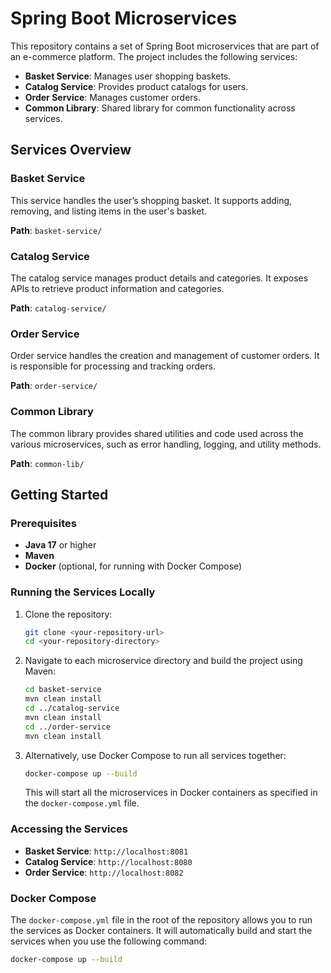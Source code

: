 # Spring Boot Microservices

This repository contains a set of Spring Boot microservices that are part of an e-commerce platform. The project includes the following services:

- **Basket Service**: Manages user shopping baskets.
- **Catalog Service**: Provides product catalogs for users.
- **Order Service**: Manages customer orders.
- **Common Library**: Shared library for common functionality across services.

## Services Overview

### Basket Service
This service handles the user’s shopping basket. It supports adding, removing, and listing items in the user's basket.

**Path**: `basket-service/`

### Catalog Service
The catalog service manages product details and categories. It exposes APIs to retrieve product information and categories.

**Path**: `catalog-service/`

### Order Service
Order service handles the creation and management of customer orders. It is responsible for processing and tracking orders.

**Path**: `order-service/`

### Common Library
The common library provides shared utilities and code used across the various microservices, such as error handling, logging, and utility methods.

**Path**: `common-lib/`

## Getting Started

### Prerequisites

- **Java 17** or higher
- **Maven**
- **Docker** (optional, for running with Docker Compose)

### Running the Services Locally

1. Clone the repository:

    ```bash
    git clone <your-repository-url>
    cd <your-repository-directory>
    ```

2. Navigate to each microservice directory and build the project using Maven:

    ```bash
    cd basket-service
    mvn clean install
    cd ../catalog-service
    mvn clean install
    cd ../order-service
    mvn clean install
    ```

3. Alternatively, use Docker Compose to run all services together:

    ```bash
    docker-compose up --build
    ```

   This will start all the microservices in Docker containers as specified in the `docker-compose.yml` file.

### Accessing the Services

- **Basket Service**: `http://localhost:8081`
- **Catalog Service**: `http://localhost:8080`
- **Order Service**: `http://localhost:8082`

### Docker Compose

The `docker-compose.yml` file in the root of the repository allows you to run the services as Docker containers. It will automatically build and start the services when you use the following command:

```bash
docker-compose up --build
